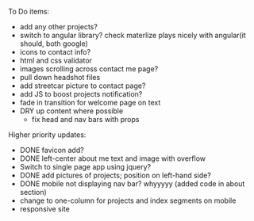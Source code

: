 To Do items:

* add any other projects?
* switch to angular library? check materlize plays nicely with angular(it should, both google)
* icons to contact info?
* html and css validator
* images scrolling across contact me page?
* pull down headshot files
* add streetcar picture to contact page?
* add JS to boost projects notification?
* fade in transition for welcome page on text
* DRY up content where possible
  * fix head and nav bars with props

Higher priority updates:
* DONE favicon add?
* DONE left-center about me text and image with overflow
* Switch to single page app using jquery?
* DONE add pictures of projects; position on left-hand side?
* DONE mobile not displaying nav bar? whyyyyy (added code in about section)
* change to one-column for projects and index segments on mobile
* responsive site
